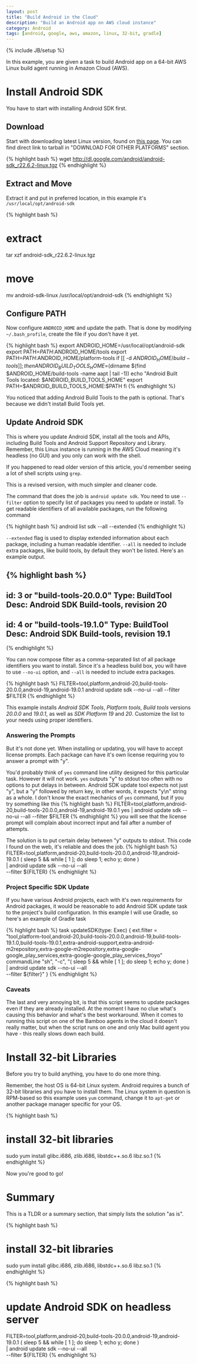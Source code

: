 ```yaml
---
layout: post
title: "Build Android in the Cloud"
description: "Build an Android app on AWS cloud instance"
category: Android
tags: [android, google, aws, amazon, linux, 32-bit, gradle]
---
```

{% include JB/setup %}

In this example, you are given a task to build Android app on a 64-bit AWS Linux build agent running in Amazon Cloud (AWS).

<!--more-->

# Install Android SDK

You have to start with installing Android SDK first.

## Download
Start with downloading latest Linux version, found on [this page](https://developer.android.com/sdk/index.html). You can find direct link to tarball in "DOWNLOAD FOR OTHER PLATFORMS" section.

{% highlight bash %}
wget http://dl.google.com/android/android-sdk_r22.6.2-linux.tgz
{% endhighlight %}

## Extract and Move
Extract it and put in preferred location, in this example it's `/usr/local/opt/android-sdk`

{% highlight bash %}
# extract
tar xzf android-sdk_r22.6.2-linux.tgz
# move
mv android-sdk-linux /usr/local/opt/android-sdk
{% endhighlight %}

## Configure PATH
Now configure `ANDROID_HOME` and update the path. That is done by modifying `~/.bash_profile`, create the file if you don't have it yet.

{% highlight bash %}
export ANDROID_HOME=/usr/local/opt/android-sdk
export PATH=$PATH:$ANDROID_HOME/tools
export PATH=$PATH:$ANDROID_HOME/platform-tools
if [[ -d $ANDROID_HOME/build-tools ]]; then
    ANDROID_BUILD_TOOLS_HOME=$(dirname $(find $ANDROID_HOME/build-tools -name aapt | tail -1))
    echo "Android Built Tools located: $ANDROID_BUILD_TOOLS_HOME"
    export PATH=$ANDROID_BUILD_TOOLS_HOME:$PATH
fi
{% endhighlight %}

You noticed that adding Android Build Tools to the path is optional. That's because we didn't install Build Tools yet.

## Update Android SDK

This is where you update Android SDK, install all the tools and APIs, including Build Tools and Android Support Repository and Library. Remember, this Linux instance is running in the AWS Cloud meaning it's headless (no GUI) and you only can work with the shell.

If you happened to read older version of this article, you'd remember seeing a lot of shell scripts using `grep`.

This is a revised version, with much simpler and cleaner code.

The command that does the job is `android update sdk`. You need to use `--filter` option to specify list of packages you need to update or install. To get readable identifiers of all available packages, run the following command

{% highlight bash %}
android list sdk --all --extended
{% endhighlight %}

`--extended` flag is used to display extended information about each package, including a human readable identifier. `--all` is needed to include extra packages, like build tools, by default they won't be listed. Here's an example output.

{% highlight bash %}
----------
id: 3 or "build-tools-20.0.0"
     Type: BuildTool
     Desc: Android SDK Build-tools, revision 20
----------
id: 4 or "build-tools-19.1.0"
     Type: BuildTool
     Desc: Android SDK Build-tools, revision 19.1
----------
{% endhighlight %}

You can now compose filter as a comma-separated list of all package identifiers you want to install. Since it's a headless build box, you will have to use `--no-ui` option, and `--all` is needed to include extra packages.

{% highlight bash %}
FILTER=tool,platform,android-20,build-tools-20.0.0,android-19,android-19.0.1
android update sdk --no-ui --all --filter $FILTER
{% endhighlight %}

This example installs _Android SDK Tools_, _Platform tools_, _Build tools_ versions _20.0.0_ and _19.0.1_, as well as _SDK Platform 19_ and _20_. Customize the list to your needs using proper identifiers.

### Answering the Prompts
But it's not done yet. When installing or updating, you will have to accept license prompts. Each package can have it's own license requiring you to answer a prompt with "y".

You'd probably think of `yes` command line utility designed for this particular task. However it will not work. `yes` outputs "y" to stdout too often with no options to put delays in between. Android SDK update tool expects not just "y", but a "y" followed by return key, in other words, it expects "y\n" string as a whole. I don't know the exact mechanics of `yes` command, but if you try something like this
{% highlight bash %}
FILTER=tool,platform,android-20,build-tools-20.0.0,android-19,android-19.0.1
yes | android update sdk --no-ui --all --filter $FILTER
{% endhighlight %}
you will see that the license prompt will complain about incorrect input and fail after a number of attempts.

The solution is to put certain delay between "y" outputs to stdout. This code I found on the web, it's reliable and does the job.
{% highlight bash %}
FILTER=tool,platform,android-20,build-tools-20.0.0,android-19,android-19.0.1
( sleep 5 && while [ 1 ]; do sleep 1; echo y; done ) \
    | android update sdk --no-ui --all \
    --filter ${FILTER}
{% endhighlight %}

### Project Specific SDK Update
If you have various Android projects, each with it's own requirements for Android packages, it would be reasonable to add Android SDK update task to the project's build configuration. In this example I will use Gradle, so here's an example of Gradle task

{% highlight bash %}
task updateSDK(type: Exec) {
    ext.filter = "tool,platform-tool,android-20,build-tools-20.0.0,android-19,build-tools-19.1.0,build-tools-19.0.1,extra-android-support,extra-android-m2repository,extra-google-m2repository,extra-google-google_play_services,extra-google-google_play_services_froyo"
    commandLine "sh", "-c", "( sleep 5 && while [ 1 ]; do sleep 1; echo y; done ) \
    | android update sdk --no-ui --all \
    --filter ${filter}"
}
{% endhighlight %}

### Caveats
The last and very annoying bit, is that this script seems to update packages even if they are already installed. At the moment I have no clue what's causing this behavior and what's the best workaround. When it comes to running this script on one of the Bamboo agents in the cloud it doesn't really matter, but when the script runs on one and only Mac build agent you have - this really slows down each build.


# Install 32-bit Libraries
Before you try to build anything, you have to do one more thing.

Remember, the host OS is 64-bit Linux system. Android requires a bunch of 32-bit libraries and you have to install them. The Linux system in question is RPM-based so this example uses `yum` command, change it to `apt-get` or another package manager specific for your OS.

{% highlight bash %}
# install 32-bit libraries
sudo yum install glibc.i686, zlib.i686, libstdc++.so.6 libz.so.1
{% endhighlight %}

Now you're good to go!

# Summary

This is a TLDR or a summary section, that simply lists the solution "as is".

{% highlight bash %}
# install 32-bit libraries
sudo yum install glibc.i686, zlib.i686, libstdc++.so.6 libz.so.1
{% endhighlight %}

{% highlight bash %}
# update Android SDK on headless server
FILTER=tool,platform,android-20,build-tools-20.0.0,android-19,android-19.0.1
( sleep 5 && while [ 1 ]; do sleep 1; echo y; done ) \
    | android update sdk --no-ui --all \
    --filter ${FILTER}
{% endhighlight %}
